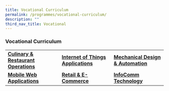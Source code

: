 ```yaml
---
title: Vocational Curriculum
permalink: /programmes/vocational-curriculum/
description: ""
third_nav_title: Vocational
---
```

### Vocational Curriculum

|  |  |  |
|---|---|---|
| [**Culinary & Restaurant Operations**](/culinary-and-restaurant-operations/programmes/vocational-curriculum/) | [**Internet of Things Applications**](/internet-of-things-applications/programmes/vocational-curriculum/) | [**Mechanical Design & Automation**](/mechanical-design-and-automation/programmes/vocational-curriculum/) |
|[**Mobile Web Applications**](/mobile-web-applications/programmes/vocational-curriculum/)  |  [**Retail & E-Commerce**](/retail-and-ecommerce/programmes/vocational-curriculum/)| [**InfoComm Technology**](/infocommunications-technology/programmes/vocational-curriculum/) |